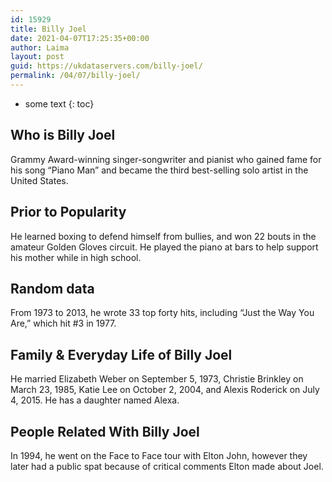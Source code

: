 ```yaml
---
id: 15929
title: Billy Joel
date: 2021-04-07T17:25:35+00:00
author: Laima
layout: post
guid: https://ukdataservers.com/billy-joel/
permalink: /04/07/billy-joel/
---
```


* some text
{: toc}


## Who is Billy Joel
                  
                  
                  
Grammy Award-winning singer-songwriter and pianist who gained fame for his song &#8220;Piano Man&#8221; and became the third best-selling solo artist in the United States.
                  
              
            
              
            
                
                
                
## Prior to Popularity
                  
                  
                  
He learned boxing to defend himself from bullies, and won 22 bouts in the amateur Golden Gloves circuit. He played the piano at bars to help support his mother while in high school.
                  
              
            
              
            
                
                
                
## Random data
                  
                  
                  
From 1973 to 2013, he wrote 33 top forty hits, including &#8220;Just the Way You Are,&#8221; which hit #3 in 1977.
                  
              
            
              
            
                
                
                
## Family & Everyday Life of Billy Joel
                  
                  
                  
He married Elizabeth Weber on September 5, 1973, Christie Brinkley on March 23, 1985, Katie Lee on October 2, 2004, and Alexis Roderick on July 4, 2015. He has a daughter named Alexa.
                  
              
            
              
            
                
                
                
## People Related With Billy Joel
                  
                  
                  
In 1994, he went on the Face to Face tour with Elton John, however they later had a public spat because of critical comments Elton made about Joel.
                  
              
            
              
            
                
              
            
              
              
            
            
              
            
          
          
          